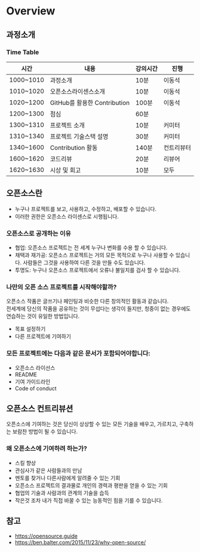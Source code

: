 # Overview

## 과정소개
### Time Table
|시간|내용|강의시간|진행|
|---|---|---|---|
|1000~1010|과정소개|10분|이동석|
|1010~1020|오픈소스라이센스소개|10분|이동석|
|1020~1200|GitHub를 활용한 Contribution|100분|이동석|
|1200~1300|점심|60분||
|1300~1310|프로젝트 소개|10분|커미터|
|1310~1340|프로젝트 기술스택 설명|30분|커미터|
|1340~1600|Contribution 활동|140분|컨트리뷰터|
|1600~1620|코드리뷰|20분|리뷰어|
|1620~1630|시상 및 회고|10분|모두|

## 오픈소스란
- 누구나 프로젝트를 보고, 사용하고, 수정하고, 배포할 수 있습니다.  
- 이러한 권한은 오픈소스 라이센스로 시행됩니다.  

### 오픈소스로 공개하는 이유
- 협업: 오픈소스 프로젝트는 전 세계 누구나 변화를 수용 할 수 있습니다. 
- 채택과 재가공: 오픈소스 프로젝트는 거의 모든 목적으로 누구나 사용할 수 있습니다. 사람들은 그것을 사용하여 다른 것을 만들 수도 있습니다. 
- 투명도: 누구나 오픈소스 프로젝트에서 오류나 불일치를 검사 할 수 있습니다. 

### 나만의 오픈 소스 프로젝트를 시작해야할까?
오픈소스 작품은 글쓰기나 페인팅과 비슷한 다른 창의적인 활동과 같습니다.  
전세계에 당신의 작품을 공유하는 것이 무섭다는 생각이 들지만, 청중이 없는 경우에도 연습하는 것이 유일한 방법입니다.
- 목표 설정하기
- 다른 프로젝트에 기여하기

### 모든 프로젝트에는 다음과 같은 문서가 포함되어야합니다:
- 오픈소스 라이선스
- README
- 기여 가이드라인
- Code of conduct

## 오픈소스 컨트리뷰션
오픈소스에 기여하는 것은 당신이 상상할 수 있는 모든 기술을 배우고, 가르치고, 구축하는 보람찬 방법이 될 수 있습니다.

### 왜 오픈소스에 기여하려 하는가?
- 스킬 향상
- 관심사가 같은 사람들과의 만남
- 멘토를 찾거나 다른사람에게 알려줄 수 있는 기회
- 오픈소스 프로젝트의 결과물로 개인의 경력과 평판을 얻을 수 있는 기회
- 협업의 기술과 사람과의 관계의 기술을 습득
- 작은것 조차 내가 직접 바꿀 수 있는 능동적인 힘을 기를 수 있습니다.

## 참고
- https://opensource.guide
- https://ben.balter.com/2015/11/23/why-open-source/